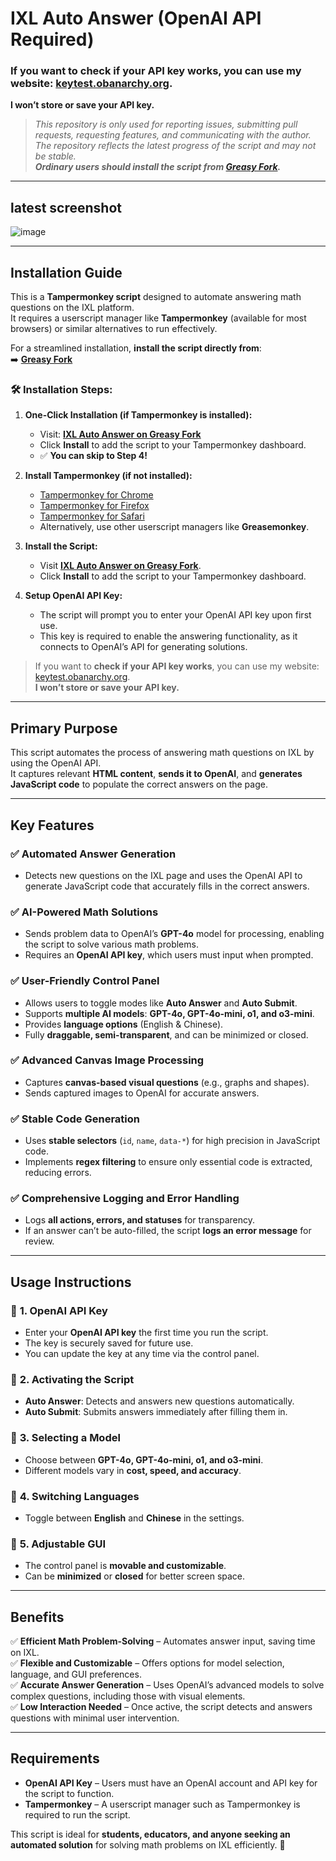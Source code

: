 # IXL Auto Answer (OpenAI API Required)

### If you want to **check if your API key works**, you can use my website: [keytest.obanarchy.org](https://keytest.obanarchy.org).  
**I won’t store or save your API key.**

> *This repository is only used for reporting issues, submitting pull requests, requesting features, and communicating with the author.  
> The repository reflects the latest progress of the script and may not be stable.  
> **Ordinary users should install the script from [Greasy Fork](https://greasyfork.org/zh-CN/scripts/517259-ixl-auto-answer-openai-api-requid).***  

---

## **latest screenshot**
![image](https://github.com/user-attachments/assets/06015c69-e1c0-4a78-ad27-39943cfb946b)

---

## **Installation Guide**

This is a **Tampermonkey script** designed to automate answering math questions on the IXL platform.  
It requires a userscript manager like **Tampermonkey** (available for most browsers) or similar alternatives to run effectively.  

For a streamlined installation, **install the script directly from**:  
➡️ **[Greasy Fork](https://greasyfork.org/zh-CN/scripts/517259-ixl-auto-answer-openai-api-requid)**  

### 🛠 Installation Steps:

1. **One-Click Installation (if Tampermonkey is installed):**  
   - Visit: **[IXL Auto Answer on Greasy Fork](https://greasyfork.org/zh-CN/scripts/517259-ixl-auto-answer-openai-api-requid)**  
   - Click **Install** to add the script to your Tampermonkey dashboard.  
   - ✅ **You can skip to Step 4!**

2. **Install Tampermonkey (if not installed):**  
   - [Tampermonkey for Chrome](https://chrome.google.com/webstore/detail/dhdgffkkebhmkfjojejmpbldmpobfkfo)  
   - [Tampermonkey for Firefox](https://addons.mozilla.org/en-US/firefox/addon/tampermonkey/)  
   - [Tampermonkey for Safari](https://apps.apple.com/app/apple-store/id1482490089)  
   - Alternatively, use other userscript managers like **Greasemonkey**.

3. **Install the Script:**  
   - Visit **[IXL Auto Answer on Greasy Fork](https://greasyfork.org/zh-CN/scripts/517259-ixl-auto-answer-openai-api-requid)**.  
   - Click **Install** to add the script to your Tampermonkey dashboard.

4. **Setup OpenAI API Key:**  
   - The script will prompt you to enter your OpenAI API key upon first use.  
   - This key is required to enable the answering functionality, as it connects to OpenAI’s API for generating solutions.  

> If you want to **check if your API key works**, you can use my website:  
> [keytest.obanarchy.org](https://keytest.obanarchy.org).  
> **I won’t store or save your API key.**  

---

## **Primary Purpose**
This script automates the process of answering math questions on IXL by using the OpenAI API.  
It captures relevant **HTML content**, **sends it to OpenAI**, and **generates JavaScript code** to populate the correct answers on the page.

---

## **Key Features**

### ✅ **Automated Answer Generation**
- Detects new questions on the IXL page and uses the OpenAI API to generate JavaScript code that accurately fills in the correct answers.

### ✅ **AI-Powered Math Solutions**
- Sends problem data to OpenAI’s **GPT-4o** model for processing, enabling the script to solve various math problems.
- Requires an **OpenAI API key**, which users must input when prompted.

### ✅ **User-Friendly Control Panel**
- Allows users to toggle modes like **Auto Answer** and **Auto Submit**.
- Supports **multiple AI models**: **GPT-4o, GPT-4o-mini, o1, and o3-mini**.
- Provides **language options** (English & Chinese).
- Fully **draggable, semi-transparent**, and can be minimized or closed.

### ✅ **Advanced Canvas Image Processing**
- Captures **canvas-based visual questions** (e.g., graphs and shapes).
- Sends captured images to OpenAI for accurate answers.

### ✅ **Stable Code Generation**
- Uses **stable selectors** (`id`, `name`, `data-*`) for high precision in JavaScript code.
- Implements **regex filtering** to ensure only essential code is extracted, reducing errors.

### ✅ **Comprehensive Logging and Error Handling**
- Logs **all actions, errors, and statuses** for transparency.
- If an answer can’t be auto-filled, the script **logs an error message** for review.

---

## **Usage Instructions**

### 🔹 **1. OpenAI API Key**
- Enter your **OpenAI API key** the first time you run the script.
- The key is securely saved for future use.
- You can update the key at any time via the control panel.

### 🔹 **2. Activating the Script**
- **Auto Answer**: Detects and answers new questions automatically.
- **Auto Submit**: Submits answers immediately after filling them in.

### 🔹 **3. Selecting a Model**
- Choose between **GPT-4o, GPT-4o-mini, o1, and o3-mini**.
- Different models vary in **cost, speed, and accuracy**.

### 🔹 **4. Switching Languages**
- Toggle between **English** and **Chinese** in the settings.

### 🔹 **5. Adjustable GUI**
- The control panel is **movable and customizable**.
- Can be **minimized** or **closed** for better screen space.

---

## **Benefits**

✅ **Efficient Math Problem-Solving** – Automates answer input, saving time on IXL.  
✅ **Flexible and Customizable** – Offers options for model selection, language, and GUI preferences.  
✅ **Accurate Answer Generation** – Uses OpenAI’s advanced models to solve complex questions, including those with visual elements.  
✅ **Low Interaction Needed** – Once active, the script detects and answers questions with minimal user intervention.  

---

## **Requirements**

- **OpenAI API Key** – Users must have an OpenAI account and API key for the script to function.  
- **Tampermonkey** – A userscript manager such as Tampermonkey is required to run the script.  

This script is ideal for **students, educators, and anyone seeking an automated solution** for solving math problems on IXL efficiently. 🚀

